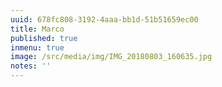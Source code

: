 ```yaml
---
uuid: 678fc808-3192-4aaa-bb1d-51b51659ec00
title: Marco
published: true
inmenu: true
image: /src/media/img/IMG_20180803_160635.jpg
notes: ''
---
```


